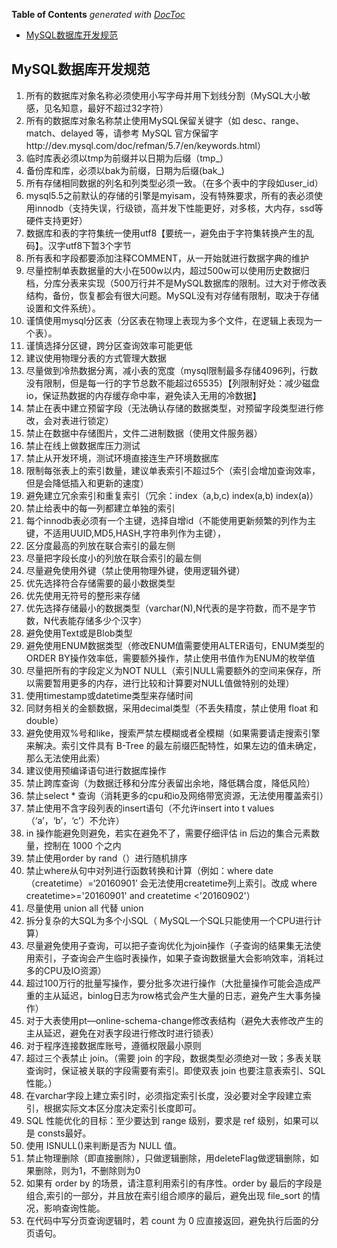 <!-- START doctoc generated TOC please keep comment here to allow auto update -->
<!-- DON'T EDIT THIS SECTION, INSTEAD RE-RUN doctoc TO UPDATE -->
**Table of Contents**  *generated with [DocToc](https://github.com/thlorenz/doctoc)*

- [MySQL数据库开发规范](#mysql%E6%95%B0%E6%8D%AE%E5%BA%93%E5%BC%80%E5%8F%91%E8%A7%84%E8%8C%83)

<!-- END doctoc generated TOC please keep comment here to allow auto update -->



## MySQL数据库开发规范

1. 所有的数据库对象名称必须使用小写字母并用下划线分割（MySQL大小敏感，见名知意，最好不超过32字符）
2. 所有的数据库对象名称禁止使用MySQL保留关键字（如 desc、range、match、delayed 等，请参考 MySQL 官方保留字http://dev.mysql.com/doc/refman/5.7/en/keywords.html）
3. 临时库表必须以tmp为前缀并以日期为后缀（tmp_）
4. 备份库和库，必须以bak为前缀，日期为后缀(bak_)
5. 所有存储相同数据的列名和列类型必须一致。（在多个表中的字段如user_id）
6. mysql5.5之前默认的存储的引擎是myisam，没有特殊要求，所有的表必须使用innodb（支持失误，行级锁，高并发下性能更好，对多核，大内存，ssd等硬件支持更好）
7. 数据库和表的字符集统一使用utf8【要统一，避免由于字符集转换产生的乱码】。汉字utf8下暂3个字节
8. 所有表和字段都要添加注释COMMENT，从一开始就进行数据字典的维护
9. 尽量控制单表数据量的大小在500w以内，超过500w可以使用历史数据归档，分库分表来实现（500万行并不是MySQL数据库的限制。过大对于修改表结构，备份，恢复都会有很大问题。MySQL没有对存储有限制，取决于存储设置和文件系统）。
10. 谨慎使用mysql分区表（分区表在物理上表现为多个文件，在逻辑上表现为一个表）。
11. 谨慎选择分区键，跨分区查询效率可能更低
12. 建议使用物理分表的方式管理大数据
13. 尽量做到冷热数据分离，减小表的宽度（mysql限制最多存储4096列，行数没有限制，但是每一行的字节总数不能超过65535）【列限制好处：减少磁盘io，保证热数据的内存缓存命中率，避免读入无用的冷数据】
14. 禁止在表中建立预留字段（无法确认存储的数据类型，对预留字段类型进行修改，会对表进行锁定）
15. 禁止在数据中存储图片，文件二进制数据（使用文件服务器）
16. 禁止在线上做数据库压力测试
17. 禁止从开发环境，测试环境直接连生产环境数据库
18. 限制每张表上的索引数量，建议单表索引不超过5个（索引会增加查询效率，但是会降低插入和更新的速度）  
19. 避免建立冗余索引和重复索引（冗余：index（a,b,c) index(a,b) index(a)）
20. 禁止给表中的每一列都建立单独的索引
21. 每个innodb表必须有一个主键，选择自增id（不能使用更新频繁的列作为主键，不适用UUID,MD5,HASH,字符串列作为主键），
22. 区分度最高的列放在联合索引的最左侧
23. 尽量把字段长度小的列放在联合索引的最左侧
24. 尽量避免使用外键（禁止使用物理外键，使用逻辑外键）
25. 优先选择符合存储需要的最小数据类型
26. 优先使用无符号的整形来存储
27. 优先选择存储最小的数据类型（varchar(N),N代表的是字符数，而不是字节数，N代表能存储多少个汉字）
28. 避免使用Text或是Blob类型
29. 避免使用ENUM数据类型（修改ENUM值需要使用ALTER语句，ENUM类型的ORDER BY操作效率低，需要额外操作，禁止使用书值作为ENUM的枚举值
30. 尽量把所有的字段定义为NOT NULL（索引NULL需要额外的空间来保存，所以需要暂用更多的内存，进行比较和计算要对NULL值做特别的处理）
31. 使用timestamp或datetime类型来存储时间
32. 同财务相关的金额数据，采用decimal类型（不丢失精度，禁止使用 float 和 double）
33. 避免使用双%号和like，搜索严禁左模糊或者全模糊（如果需要请走搜索引擎来解决。索引文件具有 B-Tree 的最左前缀匹配特性，如果左边的值未确定，那么无法使用此索）
34. 建议使用预编译语句进行数据库操作
35. 禁止跨库查询（为数据迁移和分库分表留出余地，降低耦合度，降低风险）
36. 禁止select * 查询（消耗更多的cpu和io及网络带宽资源，无法使用覆盖索引）
37. 禁止使用不含字段列表的insert语句（不允许insert into t values（‘a’，‘b’，‘c’）不允许）
38. in 操作能避免则避免，若实在避免不了，需要仔细评估 in 后边的集合元素数量，控制在 1000 个之内
39. 禁止使用order by rand（）进行随机排序
40. 禁止where从句中对列进行函数转换和计算（例如：where date（createtime）=‘20160901’ 会无法使用createtime列上索引。改成 where createtime>='20160901' and createtime <'20160902'）
41. 尽量使用 union all 代替 union
42. 拆分复杂的大SQL为多个小SQL（ MySQL一个SQL只能使用一个CPU进行计算）
43. 尽量避免使用子查询，可以把子查询优化为join操作（子查询的结果集无法使用索引，子查询会产生临时表操作，如果子查询数据量大会影响效率，消耗过多的CPU及IO资源）
44. 超过100万行的批量写操作，要分批多次进行操作（大批量操作可能会造成严重的主从延迟，binlog日志为row格式会产生大量的日志，避免产生大事务操作）
45. 对于大表使用pt—online-schema-change修改表结构（避免大表修改产生的主从延迟，避免在对表字段进行修改时进行锁表）
46. 对于程序连接数据库账号，遵循权限最小原则
47. 超过三个表禁止 join。（需要 join 的字段，数据类型必须绝对一致；多表关联查询时，保证被关联的字段需要有索引。即使双表 join 也要注意表索引、SQL 性能。）
48. 在varchar字段上建立索引时，必须指定索引长度，没必要对全字段建立索引，根据实际文本区分度决定索引长度即可。
49. SQL 性能优化的目标：至少要达到 range 级别，要求是 ref 级别，如果可以是 consts最好。
50. 使用 ISNULL()来判断是否为 NULL 值。
51. 禁止物理删除（即直接删除），只做逻辑删除，用deleteFlag做逻辑删除，如果删除，则为1，不删除则为0
52. 如果有 order by 的场景，请注意利用索引的有序性。order by 最后的字段是组合,索引的一部分，并且放在索引组合顺序的最后，避免出现 file_sort 的情况，影响查询性能。
53. 在代码中写分页查询逻辑时，若 count 为 0 应直接返回，避免执行后面的分页语句。

